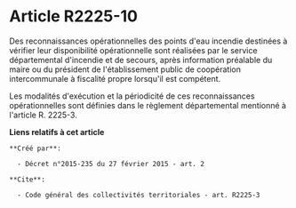 # Article R2225-10

Des reconnaissances opérationnelles des points d'eau incendie destinées à vérifier leur disponibilité opérationnelle sont
réalisées par le service départemental d'incendie et de secours, après information préalable du maire ou du président de
l'établissement public de coopération intercommunale à fiscalité propre lorsqu'il est compétent. 

Les modalités d'exécution et la périodicité de ces reconnaissances opérationnelles sont définies dans le règlement
départemental mentionné à l'article R. 2225-3.

**Liens relatifs à cet article**

	**Créé par**:

	  - Décret n°2015-235 du 27 février 2015 - art. 2

	**Cite**:

	  - Code général des collectivités territoriales - art. R2225-3
